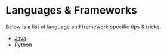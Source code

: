 # Languages & Frameworks

Below is a list of language and framework specific tips & tricks.

  * [Java](/docs/java_in_gitpod/)
  * [Python](/docs/python_in_gitpod/)
